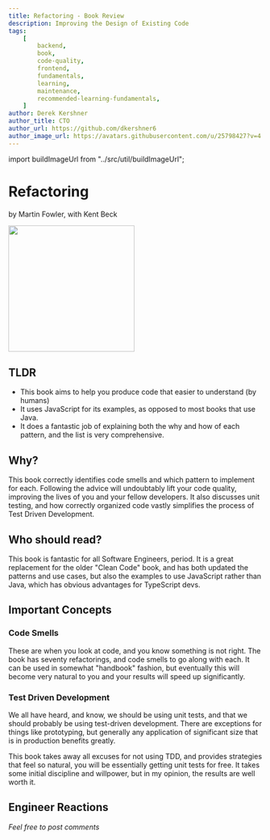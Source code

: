 ```yaml
---
title: Refactoring - Book Review
description: Improving the Design of Existing Code
tags:
    [
        backend,
        book,
        code-quality,
        frontend,
        fundamentals,
        learning,
        maintenance,
        recommended-learning-fundamentals,
    ]
author: Derek Kershner
author_title: CTO
author_url: https://github.com/dkershner6
author_image_url: https://avatars.githubusercontent.com/u/25798427?v=4
---
```


import buildImageUrl from "../src/util/buildImageUrl";

# Refactoring

by Martin Fowler, with Kent Beck

<div
    style={{
        display: "flex",
        alignItems: "center",
        justifyContent: "center",
        width: "100%",
        overflow: "hidden",
    }}
>
    <img src={buildImageUrl("refactoring.jpg")} height="250" />
</div>

## TLDR

-   This book aims to help you produce code that easier to understand (by humans)
-   It uses JavaScript for its examples, as opposed to most books that use Java.
-   It does a fantastic job of explaining both the why and how of each pattern, and the list is very comprehensive.

## Why?

This book correctly identifies code smells and which pattern to implement for each. Following the advice will undoubtably lift your code quality, improving the lives of you and your fellow developers. It also discusses unit testing, and how correctly organized code vastly simplifies the process of Test Driven Development.

<!--truncate-->

## Who should read?

This book is fantastic for all Software Engineers, period. It is a great replacement for the older "Clean Code" book, and has both updated the patterns and use cases, but also the examples to use JavaScript rather than Java, which has obvious advantages for TypeScript devs.

## Important Concepts

### Code Smells

These are when you look at code, and you know something is not right. The book has seventy refactorings, and code smells to go along with each. It can be used in somewhat "handbook" fashion, but eventually this will become very natural to you and your results will speed up significantly.

### Test Driven Development

We all have heard, and know, we should be using unit tests, and that we should probably be using test-driven development. There are exceptions for things like prototyping, but generally any application of significant size that is in production benefits greatly.

This book takes away all excuses for not using TDD, and provides strategies that feel so natural, you will be essentially getting unit tests for free. It takes some initial discipline and willpower, but in my opinion, the results are well worth it.

## Engineer Reactions

_Feel free to post comments_
